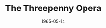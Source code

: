 ---
title: The Threepenny Opera
date: 1965-05-14
closing_date: 1965-05-22
layout: productions
featured_image:
image_caption:
image_credit:
playbill:
category:
Theatre: Theatre Jacksonville
Venue: Little Theatre
cast:
- A Street Singer: Bernard Katz
- Mr. J.J. Peachum: Tom Howard
- Mrs. Peachum: Thelma Baker
- Polly Peachum: Nita James
- Macheath: Peter Kingston
- Jenny: Gayle Swymer
- Reverend Kimball: Al Pinan
- Tiger Brown: Jerry Allen
- Warden Smith: Sam Helfrich
- Lucy Brown: Jocelyn Brown
- Constable: Larry Egan
- Filch: Clifford Goodman
- Girl: Olivia Rusinek
- Beggar:
  - Bill Milton
  - Bob Rothgarber
  - Danny Goodman
  - Jon Goodman
  - Tom Lowe
- Matt: Bernard Katz
- Jake: David Lang
- Bob: Mike Dunay
- Walt Dreary: Gene Moore
- Betty: Doris Thornhill
- Dolly: Terry McIntyre
- Molly: Olivia Rusinek
- Coxer: Carolyn Lieder
crew:
- Director: George Ballis
- Set and Lighting Design: Larry Riddle
- Musical Director: Rosalind MacEnulty
- Costume Designer:
  - Ruth Coleman
  - Walter Sargent
- Stage Manager: Marshall Grauer
- Assistant Stage Manager:
  - Ellen Black
  - A. Ira Fink
- Lighting:
  - Peggy Miller
  - Charlyne Eshleman
  - Chase Ambler
  - Joanna Coburn
- Costumes:
  - Ruth Perry
  - Louisa McDermott
  - Mary Frances Thornhill
- Make-up:
  - Larry Riddle
  - Darby Nelson
  - Annette Grauer
  - Al Pinan
  - Wenonah Wells
  - Margaret Miller
- Properties:
  - Judy Pryor
  - Galdys Dale
  - Eshter Barnes
  - Olivia Rusinek
  - Gladys Witten
- Set Crew:
  - Dixie Cohen
  - Bob Agnew
  - Gwyda Agnew
  - Annette Grauer
  - Abbey Fink
  - Sid Backer
  - Dottie Wells
  - Bill Longshore
  - Charlyne Eshleman
  - Joanna Coburn
  - Paul Spivey
  - Pat Cundiff
- Gallery:
  - Paul Spivey
  - Roger Pancoast
  - Elliot Baker
  - Abbey Fink
  - Charles Brock
- Dance Consultant: Donna Freyberg
orchestra:
- Instrumental Ensemble:
  - Robert Golden
  - Camp Kirkland
  - Joseph Shackelford
  - Carol Wheeler
  - Don Williams
  - Elliott Baker
  - Clifford Goodman
external_links:
---